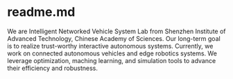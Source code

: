 # readme.md

We are Intelligent Networked Vehicle System Lab from Shenzhen Institute of Advanced Technology, Chinese Academy of Sciences.
Our long-term goal is to realize trust-worthy interactive autonomous systems.
Currently, we work on connected autonomous vehicles and edge robotics systems.
We leverage optimization, maching learning, and simulation tools to advance their efficiency and robustness.
